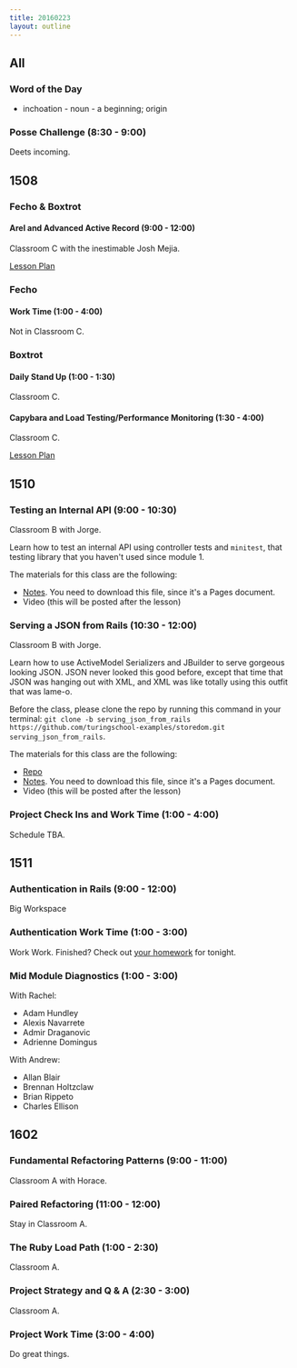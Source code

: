 ```yaml
---
title: 20160223
layout: outline
---
```


## All

### Word of the Day

* inchoation - noun - a beginning; origin

### Posse Challenge (8:30 - 9:00)

Deets incoming.

## 1508

### Fecho & Boxtrot

#### Arel and Advanced Active Record (9:00 - 12:00)

Classroom C with the inestimable Josh Mejia.

[Lesson Plan](https://github.com/turingschool/lesson_plans/blob/master/ruby_04-apis_and_scalability/advanced_active_record_queries.markdown)

### Fecho

#### Work Time (1:00 - 4:00)

Not in Classroom C.

### Boxtrot

#### Daily Stand Up (1:00 - 1:30)

Classroom C.

#### Capybara and Load Testing/Performance Monitoring (1:30 - 4:00)

Classroom C.

[Lesson Plan](https://github.com/turingschool/lesson_plans/blob/master/ruby_04-apis_and_scalability/load_testing_and_production_performance_monitoring.markdown)

## 1510

### Testing an Internal API (9:00 - 10:30)

Classroom B with Jorge.

Learn how to test an internal API using controller tests and `minitest`, that testing library that you haven't used since module 1.

The materials for this class are the following:

* [Notes](https://drive.google.com/a/casimircreative.com/file/d/0B4C6lfVKu-E7TDF0YUdwUmZ4dmM/view). You need to download this file, since it's a Pages document.
* Video (this will be posted after the lesson)

### Serving a JSON from Rails (10:30 - 12:00)

Classroom B with Jorge.

Learn how to use ActiveModel Serializers and JBuilder to serve gorgeous looking JSON. JSON never looked this good before, except that time that JSON was hanging out with XML, and XML was like totally using this outfit that was lame-o.

Before the class, please clone the repo by running this command in your terminal: `git clone -b serving_json_from_rails https://github.com/turingschool-examples/storedom.git serving_json_from_rails`.

The materials for this class are the following:

* [Repo](https://github.com/turingschool-examples/storedom/tree/serving_json_from_rails)
* [Notes](https://drive.google.com/a/casimircreative.com/file/d/0B4C6lfVKu-E7ODNmaElrekpNTTA/view). You need to download this file, since it's a Pages document.
* Video (this will be posted after the lesson)

### Project Check Ins and Work Time (1:00 - 4:00)

Schedule TBA.

## 1511

### Authentication in Rails (9:00 - 12:00)

Big Workspace

### Authentication Work Time (1:00 - 3:00)

Work Work. Finished? Check out [your homework](https://github.com/turingschool/homework/blob/master/module-2-homework.markdown) for tonight.

### Mid Module Diagnostics (1:00 - 3:00)

With Rachel:

* Adam Hundley
* Alexis Navarrete
* Admir Draganovic
* Adrienne Domingus

With Andrew:

* Allan Blair
* Brennan Holtzclaw
* Brian Rippeto
* Charles Ellison


## 1602

### Fundamental Refactoring Patterns (9:00 - 11:00)

Classroom A with Horace.

### Paired Refactoring (11:00 - 12:00)

Stay in Classroom A.

### The Ruby Load Path (1:00 - 2:30)

Classroom A.

### Project Strategy and Q & A (2:30 - 3:00)

Classroom A.

### Project Work Time (3:00 - 4:00)

Do great things.
